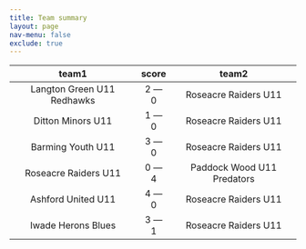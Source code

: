 ```yaml
---
title: Team summary
layout: page
nav-menu: false
exclude: true
---
```




|           team1            |    score    |           team2            |
|:--------------------------:|:-----------:|:--------------------------:|
| Langton Green U11 Redhawks | 2 &mdash; 0 |    Roseacre Raiders U11    |
|     Ditton Minors U11      | 1 &mdash; 0 |    Roseacre Raiders U11    |
|     Barming Youth U11      | 3 &mdash; 0 |    Roseacre Raiders U11    |
|    Roseacre Raiders U11    | 0 &mdash; 4 | Paddock Wood U11 Predators |
|     Ashford United U11     | 4 &mdash; 0 |    Roseacre Raiders U11    |
|     Iwade Herons Blues     | 3 &mdash; 1 |    Roseacre Raiders U11    |

 <br /><br /><br />